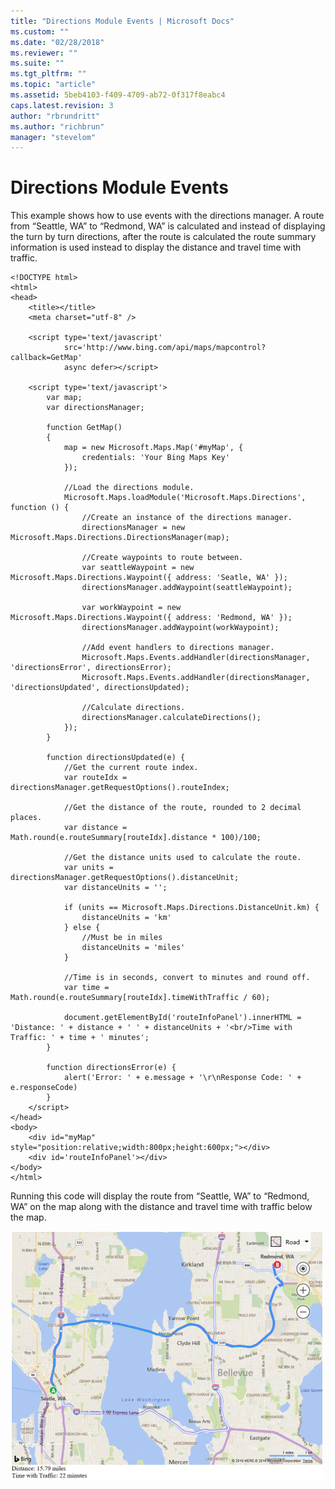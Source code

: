 ```yaml
---
title: "Directions Module Events | Microsoft Docs"
ms.custom: ""
ms.date: "02/28/2018"
ms.reviewer: ""
ms.suite: ""
ms.tgt_pltfrm: ""
ms.topic: "article"
ms.assetid: 5beb4103-f409-4709-ab72-0f317f8eabc4
caps.latest.revision: 3
author: "rbrundritt"
ms.author: "richbrun"
manager: "stevelom"
---
```

# Directions Module Events
This example shows how to use events with the directions manager. A route from “Seattle, WA” to “Redmond, WA” is calculated and instead of displaying the turn by turn directions, after the route is calculated the route summary information is used instead to display the distance and travel time with traffic.

```
<!DOCTYPE html>
<html>
<head>
    <title></title>
    <meta charset="utf-8" />

    <script type='text/javascript'
            src='http://www.bing.com/api/maps/mapcontrol?callback=GetMap'
            async defer></script>

    <script type='text/javascript'>
        var map;
        var directionsManager;

        function GetMap()
        {
            map = new Microsoft.Maps.Map('#myMap', {
                credentials: 'Your Bing Maps Key'
            });

            //Load the directions module.
            Microsoft.Maps.loadModule('Microsoft.Maps.Directions', function () {
                //Create an instance of the directions manager.
                directionsManager = new Microsoft.Maps.Directions.DirectionsManager(map);

                //Create waypoints to route between.
                var seattleWaypoint = new Microsoft.Maps.Directions.Waypoint({ address: 'Seatle, WA' });
                directionsManager.addWaypoint(seattleWaypoint);

                var workWaypoint = new Microsoft.Maps.Directions.Waypoint({ address: 'Redmond, WA' });
                directionsManager.addWaypoint(workWaypoint);

                //Add event handlers to directions manager.
                Microsoft.Maps.Events.addHandler(directionsManager, 'directionsError', directionsError);
                Microsoft.Maps.Events.addHandler(directionsManager, 'directionsUpdated', directionsUpdated);

                //Calculate directions.
                directionsManager.calculateDirections();
            });
        }

        function directionsUpdated(e) {
            //Get the current route index.
            var routeIdx = directionsManager.getRequestOptions().routeIndex;

            //Get the distance of the route, rounded to 2 decimal places.
            var distance = Math.round(e.routeSummary[routeIdx].distance * 100)/100;

            //Get the distance units used to calculate the route.
            var units = directionsManager.getRequestOptions().distanceUnit;
            var distanceUnits = '';

            if (units == Microsoft.Maps.Directions.DistanceUnit.km) {
                distanceUnits = 'km'
            } else {
                //Must be in miles
                distanceUnits = 'miles'
            }

            //Time is in seconds, convert to minutes and round off.
            var time = Math.round(e.routeSummary[routeIdx].timeWithTraffic / 60);

            document.getElementById('routeInfoPanel').innerHTML = 'Distance: ' + distance + ' ' + distanceUnits + '<br/>Time with Traffic: ' + time + ' minutes';
        }

        function directionsError(e) {
            alert('Error: ' + e.message + '\r\nResponse Code: ' + e.responseCode)
        }
    </script>
</head>
<body>
    <div id="myMap" style="position:relative;width:800px;height:600px;"></div>
    <div id='routeInfoPanel'></div>
</body>
</html>
```

Running this code will display the route from “Seattle, WA” to “Redmond, WA” on the map along with the distance and travel time with traffic below the map.

![BMV8_DirectionsEventExample](../v8-web-control/media/bmv8-directionseventexample.PNG)